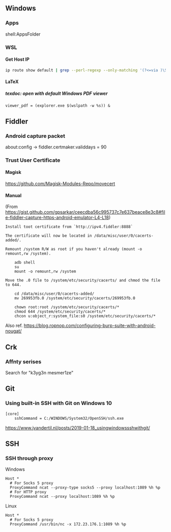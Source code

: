 ## Windows
### Apps
shell:AppsFolder

### WSL

#### Get Host IP

```sh
ip route show default | grep --perl-regexp --only-matching '(?<=via )\S+'
```

#### LaTeX
##### texdoc: open with default Windows PDF viewer
```
viewer_pdf = (explorer.exe $(wslpath -w %s)) &
```
## Fiddler
### Android capture packet
about:config -> fiddler.certmaker.validdays = 90

### Trust User Certificate

#### Magisk

https://github.com/Magisk-Modules-Repo/movecert

#### Manual

(From https://gist.github.com/gpsarkar/ceecdba56c995737c7e637beace8e3c8#file-fiddler-capture-https-android-emulator-L4-L18)
```
Install toot certificate from `http://ipv4.fiddler:8888`

The certificate will now be located in /data/misc/user/0/cacerts-added/.

Remount /system R/W as root if you haven't already (mount -o remount,rw /system).

    adb shell
    su
    mount -o remount,rw /system

Move the .0 file to /system/etc/security/cacerts/ and chmod the file to 644.

    cd /data/misc/user/0/cacerts-added/
    mv 269953fb.0 /system/etc/security/cacerts/269953fb.0
    
    chown root:root /system/etc/security/cacerts/*
    chmod 644 /system/etc/security/cacerts/*
    chcon u:object_r:system_file:s0 /system/etc/security/cacerts/*
```

Also ref. https://blog.ropnop.com/configuring-burp-suite-with-android-nougat/

## Crk

### Affnty serises
Search for "k3yg3n mesmer1ze"

## Git

### Using built-in SSH with Git on Windows 10

```config
[core]
    sshCommand = C:/WINDOWS/System32/OpenSSH/ssh.exe
```

https://www.jvandertil.nl/posts/2019-01-18_usingwindowssshwithgit/

## SSH

### SSH through proxy

Windows

```ssh-config
Host *
  # For Socks 5 proxy
  ProxyCommand ncat --proxy-type socks5 --proxy localhost:1089 %h %p
  # For HTTP proxy
  ProxyCommand ncat --proxy localhost:1089 %h %p
```

Linux

```ssh-config
Host *
  # For Socks 5 proxy
  ProxyCommand /usr/bin/nc -x 172.23.176.1:1089 %h %p
```
